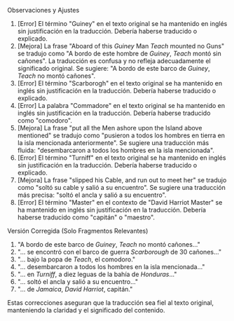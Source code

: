 Observaciones y Ajustes

1. [Error] El término "Guiney" en el texto original se ha mantenido en inglés sin justificación en la traducción. Debería haberse traducido o explicado.
2. [Mejora] La frase "Aboard of this _Guiney_ Man _Teach_ mounted no Guns" se tradujo como "A bordo de este hombre de _Guiney_, _Teach_ montó sin cañones". La traducción es confusa y no refleja adecuadamente el significado original. Se sugiere: "A bordo de este barco de _Guiney_, _Teach_ no montó cañones".
3. [Error] El término "Scarborogh" en el texto original se ha mantenido en inglés sin justificación en la traducción. Debería haberse traducido o explicado.
4. [Error] La palabra "Commadore" en el texto original se ha mantenido en inglés sin justificación en la traducción. Debería haberse traducido como "comodoro".
5. [Mejora] La frase "put all the Men ashore upon the Island above mentioned" se tradujo como "pusieron a todos los hombres en tierra en la isla mencionada anteriormente". Se sugiere una traducción más fluida: "desembarcaron a todos los hombres en la isla mencionada".
6. [Error] El término "Turniff" en el texto original se ha mantenido en inglés sin justificación en la traducción. Debería haberse traducido o explicado.
7. [Mejora] La frase "slipped his Cable, and run out to meet her" se tradujo como "soltó su cable y salió a su encuentro". Se sugiere una traducción más precisa: "soltó el ancla y salió a su encuentro".
8. [Error] El término "Master" en el contexto de "David Harriot Master" se ha mantenido en inglés sin justificación en la traducción. Debería haberse traducido como "capitán" o "maestro".

Versión Corregida (Solo Fragmentos Relevantes)

1. "A bordo de este barco de _Guiney_, _Teach_ no montó cañones..."
2. "... se encontró con el barco de guerra _Scarborough_ de 30 cañones..."
3. "... bajo la popa de _Teach_, el comodoro."
4. "... desembarcaron a todos los hombres en la isla mencionada..."
5. "... en _Turniff_, a diez leguas de la bahía de _Honduras_..."
6. "... soltó el ancla y salió a su encuentro..."
7. "... de _Jamaica_, _David Harriot_, capitán."

Estas correcciones aseguran que la traducción sea fiel al texto original, manteniendo la claridad y el significado del contenido.